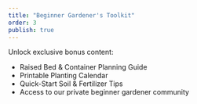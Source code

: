 ```yaml
---
title: "Beginner Gardener's Toolkit"
order: 3
publish: true
---
```


Unlock exclusive bonus content:
- Raised Bed & Container Planning Guide
- Printable Planting Calendar
- Quick-Start Soil & Fertilizer Tips
- Access to our private beginner gardener community 